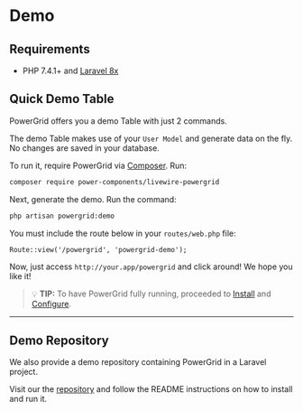# Demo

## Requirements

- PHP 7.4.1+ and [Laravel 8x](https://laravel.com/docs/8.x/installation)

## Quick Demo Table

PowerGrid offers you a demo Table with just 2 commands.

The demo Table makes use of your `User Model` and generate data on the fly. No changes are saved in your database.

To run it, require PowerGrid via [Composer](https://getcomposer.org/). Run:

```bash
composer require power-components/livewire-powergrid
```

Next, generate the demo. Run the command:

```bash
php artisan powergrid:demo
```

You must include the route below in your `routes/web.php` file:

`Route::view('/powergrid', 'powergrid-demo');`

Now, just access `http://your.app/powergrid` and click around! We hope you like it!

> 💡 **TIP:**  To have PowerGrid fully running, proceeded to [Install](https://livewire-powergrid.docsforge.com/main/install/) and [Configure](https://livewire-powergrid.docsforge.com/main/install/).

----

## Demo Repository

We also provide a demo repository containing PowerGrid in a Laravel project.

Visit our the [repository](https://github.com/Power-Components/powergrid-demo)  and follow the README instructions on how to install and run it.
